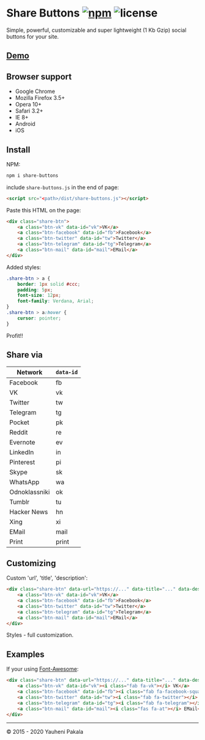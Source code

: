 # Share Buttons [![npm](https://img.shields.io/npm/v/share-buttons.svg)](https://www.npmjs.com/package/share-buttons) ![license](https://img.shields.io/github/license/wcoder/share-buttons.svg)

Simple, powerful, customizable and super lightweight (1 Kb Gzip) social buttons for your site.

## [Demo](https://wcoder.github.io/share-buttons/)

## Browser support

* Google Chrome
* Mozilla Firefox 3.5+
* Opera 10+
* Safari 3.2+
* IE 8+
* Android
* iOS

## Install

NPM:

```sh
npm i share-buttons
```

include `share-buttons.js` in the end of page:

``` html
<script src="<path>/dist/share-buttons.js"></script>
```

Paste this HTML on the page:

``` html
<div class="share-btn">
    <a class="btn-vk" data-id="vk">VK</a>
    <a class="btn-facebook" data-id="fb">Facebook</a>
    <a class="btn-twitter" data-id="tw">Twitter</a>
    <a class="btn-telegram" data-id="tg">Telegram</a>
    <a class="btn-mail" data-id="mail">EMail</a>
</div>
```

Added styles:

``` css
.share-btn > a {
    border: 1px solid #ccc;
    padding: 5px;
    font-size: 12px;
    font-family: Verdana, Arial;
}
.share-btn > a:hover {
    cursor: pointer;
}
```

Profit!!

## Share via

Network   | `data-id`
----------|---------
Facebook  | fb
VK        | vk
Twitter   | tw
Telegram  | tg
Pocket    | pk
Reddit    | re
Evernote  | ev
LinkedIn  | in
Pinterest | pi
Skype     | sk
WhatsApp  | wa
Odnoklassniki | ok
Tumblr    | tu
Hacker News | hn
Xing      | xi
EMail     | mail
Print     | print

## Customizing

Custom 'url', 'title', 'description':

``` html
<div class="share-btn" data-url="https://..." data-title="..." data-desc="...">
    <a class="btn-vk" data-id="vk">VK</a>
    <a class="btn-facebook" data-id="fb">Facebook</a>
    <a class="btn-twitter" data-id="tw">Twitter</a>
    <a class="btn-telegram" data-id="tg">Telegram</a>
    <a class="btn-mail" data-id="mail">EMail</a>
</div>
```

Styles - full customization.

## Examples

If your using [Font-Awesome](https://github.com/FortAwesome/Font-Awesome):

```html
<div class="share-btn" data-url="https://..." data-title="..." data-desc="...">
    <a class="btn-vk" data-id="vk"><i class="fab fa-vk"></i> VK</a>
    <a class="btn-facebook" data-id="fb"><i class="fab fa-facebook-square"></i> Facebook</a>
    <a class="btn-twitter" data-id="tw"><i class="fab fa-twitter"></i> Twitter</a>
    <a class="btn-telegram" data-id="tg"><i class="fab fa-telegram"></i> Telegram</a>
    <a class="btn-mail" data-id="mail"><i class="fas fa-at"></i> EMail</a>
</div>
```

----

&copy; 2015 - 2020 Yauheni Pakala
